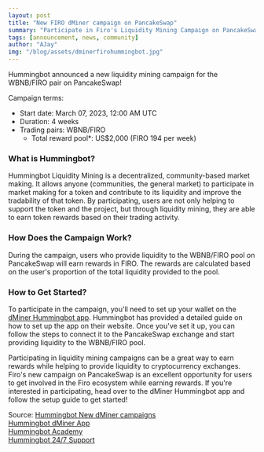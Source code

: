 ```yaml
---
layout: post
title: "New FIRO dMiner campaign on PancakeSwap"
summary: "Participate in Firo's Liquidity Mining Campaign on PancakeSwap with Hummingbot's dMiner Platform"
tags: [announcement, news, community]
author: "AJay"
img: "/blog/assets/dminerfirohummingbot.jpg"
---
```

Hummingbot announced a new liquidity mining campaign for the WBNB/FIRO pair on PancakeSwap! 

Campaign terms:  

* Start date: March 07, 2023, 12:00 AM UTC 
* Duration: 4 weeks 
* Trading pairs: WBNB/FIRO 
	* Total reward pool*: US$2,000 (FIRO 194 per week) 

### What is Hummingbot? 
Hummingbot Liquidity Mining is a decentralized, community-based market making. It allows anyone (communities, the general market) to participate in market making for a token and contribute to its liquidity and improve the tradability of that token. By participating, users are not only helping to support the token and the project, but through liquidity mining, they are able to earn token rewards based on their trading activity.

### How Does the Campaign Work? 
During the campaign, users who provide liquidity to the WBNB/FIRO pool on PancakeSwap will earn rewards in FIRO. The rewards are calculated based on the user's proportion of the total liquidity provided to the pool.

### How to Get Started? 
To participate in the campaign, you'll need to set up your wallet on the [dMiner Hummingbot app](https://dminer.hummingbot.io/). Hummingbot has provided a detailed guide on how to set up the app on their website. Once you've set it up, you can follow the steps to connect it to the PancakeSwap exchange and start providing liquidity to the WBNB/FIRO pool.  

Participating in liquidity mining campaigns can be a great way to earn rewards while helping to provide liquidity to cryptocurrency exchanges. Firo's new campaign on PancakeSwap is an excellent opportunity for users to get involved in the Firo ecosystem while earning rewards. If you're interested in participating, head over to the dMiner Hummingbot app and follow the setup guide to get started! 

Source: [Hummingbot New dMiner campaigns](https://support.hummingbot.io/hc/en-us/articles/16245946186649)  
[Hummingbot dMiner App](https://dminer.hummingbot.io/)  
[Hummingbot Academy](https://hummingbot.io/academy/)  
[Hummingbot 24/7 Support](https://discord.hummingbot.io/)  
